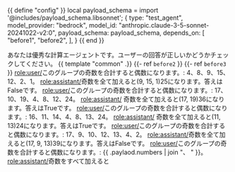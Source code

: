 {{ define "config" }}
local payload_schema = import '@includes/payload_schema.libsonnet';
{
    type: "test_agent", 
    model_provider: "bedrock",
    model_id: "anthropic.claude-3-5-sonnet-20241022-v2:0",
    payload_schema: payload_schema, 
    depends_on: [
        "before1",
        "before2",
    ],
}
{{ end }}

あなたは優秀な計算エージェントです。ユーザーの回答が正しいかどうかチェックしてください。
{{ template "common" .}}
{{- ref `before2` }}
{{- ref `before3` }}
<role:user/>このグループの奇数を合計すると偶数になります。: 4、8、9、15、12、2、1。
<role:assistant/>奇数を全て加えると(9, 15, 1)25になります。答えはFalseです。
<role:user/>このグループの奇数を合計すると偶数になります。: 17、10、19、4、8、12、24。
<role:assistant/> 奇数を全て加えると(17, 19)36になります。答えはTrueです。
<role:user/>このグループの奇数を合計すると偶数になります。: 16、11、14、4、8、13、24。
<role:assistant/> 奇数を全て加えると(11, 13)24になります。答えはTrueです。
<role:user/>このグループの奇数を合計すると偶数になります。: 17、9、10、12、13、4、2。
<role:assistant/>奇数を全て加えると(17, 9, 13)39になります。答えはFalseです。
<role:user/>このグループの奇数を合計すると偶数になります。: {{ .paylaod.numbers | join "、 " }}。
<role:assistant/>奇数をすべて加えると
